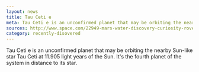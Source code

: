 ```yaml
---
layout: news
title: Tau Ceti e
meta: Tau Ceti e is an unconfirmed planet that may be orbiting the nearby Sun-like star Tau Ceti.
sources: http://www.space.com/22949-mars-water-discovery-curiosity-rover.html
category: recently-disovered
---
```


Tau Ceti e is an unconfirmed planet that may be orbiting the nearby Sun-like star Tau Ceti at 11.905 light years of the Sun. It's the fourth planet of the system in distance to its star.